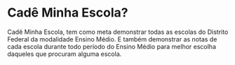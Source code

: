 # Cadê Minha Escola?
Cadê Minha Escola, tem como meta demonstrar todas as escolas do Distrito Federal da modalidade Ensino Médio. E também demonstrar as notas de cada escola durante todo período do Ensino Médio para melhor escolha daqueles que procuram alguma escola.
